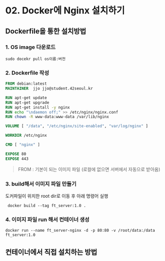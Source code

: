 # 02. Docker에 Nginx 설치하기

## Dockerfile을 통한 설치방법

### 1. OS image 다운로드

`sudo docekr pull os이름:버전`

### 2. Dockerfile 작성

```dockerfile
FROM debian:latest
MAINTAINER	jjo	jjo@student.42seoul.kr

RUN apt-get update
RUN apt-get upgrade
RUN apt-get install -y nginx
RUN echo "\ndaemon off;" >> /etc/nginx/nginx.conf
RUN chown -R www-data:www-data /var/lib/nginx

VOLUME [ "/data", "/etc/nginx/site-enabled", "var/log/nginx" ]

WORKDIR /etc/nginx

CMD [ "nginx" ]

EXPOSE 80
EXPOSE 443
```

>FROM : 기본이 되는 이미지 파일 (로컬에 없으면 서버에서 자동으로 받아옴)
>
>

### 3. build해서 이미지 파일 만들기

도커파일이 위치한 root dir로 이동 후 아래 명령어 실행

 ` docker build --tag ft_server:1.0 .` 

### 4. 이미지 파일 run 해서 컨테이너 생성

`docker run --name ft_server-nginx -d -p 80:80 -v /root/data:/data ft_server:1.0`



## 컨테이너에서 직접 설치하는 방법